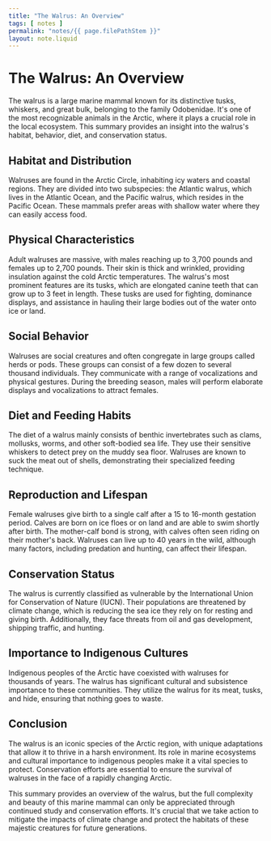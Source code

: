 ```yaml
---
title: "The Walrus: An Overview"
tags: [ notes ]
permalink: "notes/{{ page.filePathStem }}"
layout: note.liquid
---
```


# The Walrus: An Overview

The walrus is a large marine mammal known for its distinctive tusks, whiskers, and great bulk, belonging to the family Odobenidae. It's one of the most recognizable animals in the Arctic, where it plays a crucial role in the local ecosystem. This summary provides an insight into the walrus's habitat, behavior, diet, and conservation status.

## Habitat and Distribution

Walruses are found in the Arctic Circle, inhabiting icy waters and coastal regions. They are divided into two subspecies: the Atlantic walrus, which lives in the Atlantic Ocean, and the Pacific walrus, which resides in the Pacific Ocean. These mammals prefer areas with shallow water where they can easily access food.

## Physical Characteristics

Adult walruses are massive, with males reaching up to 3,700 pounds and females up to 2,700 pounds. Their skin is thick and wrinkled, providing insulation against the cold Arctic temperatures. The walrus's most prominent features are its tusks, which are elongated canine teeth that can grow up to 3 feet in length. These tusks are used for fighting, dominance displays, and assistance in hauling their large bodies out of the water onto ice or land.

## Social Behavior

Walruses are social creatures and often congregate in large groups called herds or pods. These groups can consist of a few dozen to several thousand individuals. They communicate with a range of vocalizations and physical gestures. During the breeding season, males will perform elaborate displays and vocalizations to attract females.

## Diet and Feeding Habits

The diet of a walrus mainly consists of benthic invertebrates such as clams, mollusks, worms, and other soft-bodied sea life. They use their sensitive whiskers to detect prey on the muddy sea floor. Walruses are known to suck the meat out of shells, demonstrating their specialized feeding technique.

## Reproduction and Lifespan

Female walruses give birth to a single calf after a 15 to 16-month gestation period. Calves are born on ice floes or on land and are able to swim shortly after birth. The mother-calf bond is strong, with calves often seen riding on their mother's back. Walruses can live up to 40 years in the wild, although many factors, including predation and hunting, can affect their lifespan.

## Conservation Status

The walrus is currently classified as vulnerable by the International Union for Conservation of Nature (IUCN). Their populations are threatened by climate change, which is reducing the sea ice they rely on for resting and giving birth. Additionally, they face threats from oil and gas development, shipping traffic, and hunting.

## Importance to Indigenous Cultures

Indigenous peoples of the Arctic have coexisted with walruses for thousands of years. The walrus has significant cultural and subsistence importance to these communities. They utilize the walrus for its meat, tusks, and hide, ensuring that nothing goes to waste.

## Conclusion

The walrus is an iconic species of the Arctic region, with unique adaptations that allow it to thrive in a harsh environment. Its role in marine ecosystems and cultural importance to indigenous peoples make it a vital species to protect. Conservation efforts are essential to ensure the survival of walruses in the face of a rapidly changing Arctic.

This summary provides an overview of the walrus, but the full complexity and beauty of this marine mammal can only be appreciated through continued study and conservation efforts. It's crucial that we take action to mitigate the impacts of climate change and protect the habitats of these majestic creatures for future generations.
